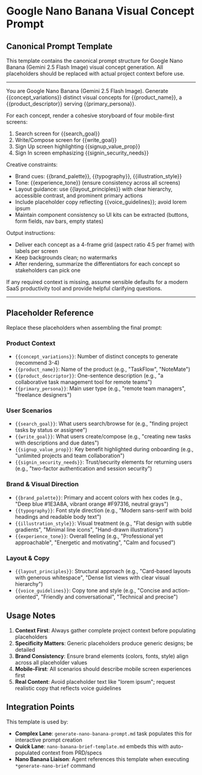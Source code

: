 # Google Nano Banana Visual Concept Prompt

## Canonical Prompt Template

This template contains the canonical prompt structure for Google Nano Banana (Gemini 2.5 Flash Image) visual concept generation. All placeholders should be replaced with actual project context before use.

---

You are Google Nano Banana (Gemini 2.5 Flash Image). Generate {{concept_variations}} distinct visual concepts for {{product_name}}, a {{product_descriptor}} serving {{primary_persona}}.

For each concept, render a cohesive storyboard of four mobile-first screens:

1. Search screen for {{search_goal}}
2. Write/Compose screen for {{write_goal}}
3. Sign Up screen highlighting {{signup_value_prop}}
4. Sign In screen emphasizing {{signin_security_needs}}

Creative constraints:

- Brand cues: {{brand_palette}}, {{typography}}, {{illustration_style}}
- Tone: {{experience_tone}} (ensure consistency across all screens)
- Layout guidance: use {{layout_principles}} with clear hierarchy, accessible contrast, and prominent primary actions
- Include placeholder copy reflecting {{voice_guidelines}}; avoid lorem ipsum
- Maintain component consistency so UI kits can be extracted (buttons, form fields, nav bars, empty states)

Output instructions:

- Deliver each concept as a 4-frame grid (aspect ratio 4:5 per frame) with labels per screen
- Keep backgrounds clean; no watermarks
- After rendering, summarize the differentiators for each concept so stakeholders can pick one

If any required context is missing, assume sensible defaults for a modern SaaS productivity tool and provide helpful clarifying questions.

---

## Placeholder Reference

Replace these placeholders when assembling the final prompt:

### Product Context

- `{{concept_variations}}`: Number of distinct concepts to generate (recommend 3-4)
- `{{product_name}}`: Name of the product (e.g., "TaskFlow", "NoteMate")
- `{{product_descriptor}}`: One-sentence description (e.g., "a collaborative task management tool for remote teams")
- `{{primary_persona}}`: Main user type (e.g., "remote team managers", "freelance designers")

### User Scenarios

- `{{search_goal}}`: What users search/browse for (e.g., "finding project tasks by status or assignee")
- `{{write_goal}}`: What users create/compose (e.g., "creating new tasks with descriptions and due dates")
- `{{signup_value_prop}}`: Key benefit highlighted during onboarding (e.g., "unlimited projects and team collaboration")
- `{{signin_security_needs}}`: Trust/security elements for returning users (e.g., "two-factor authentication and session security")

### Brand & Visual Direction

- `{{brand_palette}}`: Primary and accent colors with hex codes (e.g., "Deep blue #1E3A8A, vibrant orange #F97316, neutral grays")
- `{{typography}}`: Font style direction (e.g., "Modern sans-serif with bold headings and readable body text")
- `{{illustration_style}}`: Visual treatment (e.g., "Flat design with subtle gradients", "Minimal line icons", "Hand-drawn illustrations")
- `{{experience_tone}}`: Overall feeling (e.g., "Professional yet approachable", "Energetic and motivating", "Calm and focused")

### Layout & Copy

- `{{layout_principles}}`: Structural approach (e.g., "Card-based layouts with generous whitespace", "Dense list views with clear visual hierarchy")
- `{{voice_guidelines}}`: Copy tone and style (e.g., "Concise and action-oriented", "Friendly and conversational", "Technical and precise")

## Usage Notes

1. **Context First**: Always gather complete project context before populating placeholders
2. **Specificity Matters**: Generic placeholders produce generic designs; be detailed
3. **Brand Consistency**: Ensure brand elements (colors, fonts, style) align across all placeholder values
4. **Mobile-First**: All scenarios should describe mobile screen experiences first
5. **Real Content**: Avoid placeholder text like "lorem ipsum"; request realistic copy that reflects voice guidelines

## Integration Points

This template is used by:

- **Complex Lane**: `generate-nano-banana-prompt.md` task populates this for interactive prompt creation
- **Quick Lane**: `nano-banana-brief-template.md` embeds this with auto-populated context from PRD/specs
- **Nano Banana Liaison**: Agent references this template when executing `*generate-nano-brief` command
